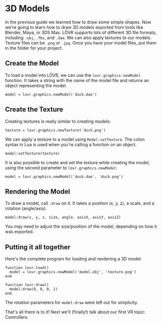 <!--
category: guide
-->

3D Models
===

In the previous guide we learned how to draw some simple shapes.  Now we're going to learn how to
draw 3D models exported from tools like Blender, Maya, or 3DS Max.   LÖVR supports lots of different
3D file formats, including `.obj`, `.fbx`, and `.dae`.  We can also apply textures to our models.
Texture files can be `.png` or `.jpg`.  Once you have your model files, put them in the folder for
your project.

Create the Model
---

To load a model into LÖVR, we can use the `lovr.graphics.newModel` function.  It takes a string with
the name of the model file and returns an object representing the model.

```
model = lovr.graphics.newModel('duck.dae')
```

Create the Texture
---

Creating textures is really similar to creating models:

```
texture = lovr.graphics.newTexture('duck.png')
```

We can apply a texture to a model using `Model:setTexture`.  The colon syntax in Lua is used when
you're calling a function on an object.

```
model:setTexture(texture)
```

It is also possible to create and set the texture while creating the model, using the second
parameter to `lovr.graphics.newModel`:

```
model = lovr.graphics.newModel('duck.dae', 'duck.png')
```

Rendering the Model
---

To draw a model, call `:draw` on it.  It takes a position (x, y, z), a scale, and a rotation
(angle/axis).

```
model:draw(x, y, z, size, angle, axisX, axisY, axisZ)
```

You may need to adjust the size/position of the model, depending on how it was exported.

Putting it all together
---

Here's the complete program for loading and rendering a 3D model:

```
function lovr.load()
  model = lovr.graphics.newModel('model.obj', 'texture.png')
end

function lovr.draw()
  model:draw(0, 0, 0, 1)
end
```

The rotation parameters for `model:draw` were left out for simplicity.

That's all there is to it!  Next we'll (finally!) talk about our first VR topic:
<a data-doc="Controllers">Controllers</a>.

